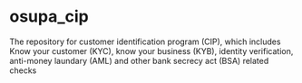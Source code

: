 # osupa_cip
The repository for customer identification program (CIP), which includes Know your customer (KYC), know your business (KYB), identity verification, anti-money laundary (AML) and other bank secrecy act (BSA) related checks
